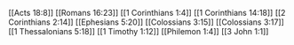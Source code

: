 [[Acts 18:8]]
[[Romans 16:23]]
[[1 Corinthians 1:4]]
[[1 Corinthians 14:18]]
[[2 Corinthians 2:14]]
[[Ephesians 5:20]]
[[Colossians 3:15]]
[[Colossians 3:17]]
[[1 Thessalonians 5:18]]
[[1 Timothy 1:12]]
[[Philemon 1:4]]
[[3 John 1:1]]
